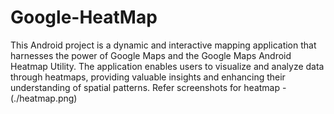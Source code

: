 # Google-HeatMap
This Android project is a dynamic and interactive mapping application that harnesses the power of Google Maps and the Google Maps Android Heatmap Utility. The application enables users to visualize and analyze data through heatmaps, providing valuable insights and enhancing their understanding of spatial patterns.
Refer screenshots for heatmap - (./heatmap.png)
